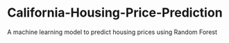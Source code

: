 # California-Housing-Price-Prediction
A machine learning model to predict housing prices using Random Forest
